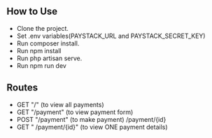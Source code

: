 ## How to Use

-   Clone the project.
-   Set .env variables(PAYSTACK_URL and PAYSTACK_SECRET_KEY)
-   Run composer install.
-   Run npm install
-   Run php artisan serve.
-   Run npm run dev

## Routes

-   GET "/" (to view all payments)
-   GET "/payment" (to view payment form)
-   POST "/payment" (to make payment) /payment/{id}
-   GET " /payment/{id}" (to view ONE payment details)
